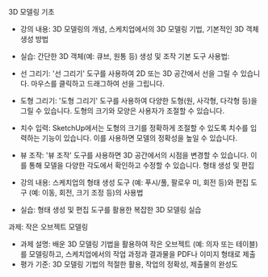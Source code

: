 3D 모델링 기초
- 강의 내용: 3D 모델링의 개념, 스케치업에서의 3D 모델링 기법, 기본적인 3D 객체 생성 방법
- 실습: 간단한 3D 객체(예: 큐브, 원통 등) 생성 및 조작
기본 도구 사용법:

- 선 그리기: '선 그리기' 도구를 사용하여 2D 또는 3D 공간에서 선을 그릴 수 있습니다. 마우스를 클릭하고 드래그하여 선을 그립니다. 
- 도형 그리기: '도형 그리기' 도구를 사용하여 다양한 도형(원, 사각형, 다각형 등)을 그릴 수 있습니다. 도형의 크기와 모양은 사용자가 조절할 수 있습니다.
- 치수 입력: SketchUp에서는 도형의 크기를 정확하게 조절할 수 있도록 치수를 입력하는 기능이 있습니다. 이를 사용하면 모델의 정확성을 높일 수 있습니다.
- 뷰 조작: '뷰 조작' 도구를 사용하면 3D 공간에서의 시점을 변경할 수 있습니다. 이를 통해 모델을 다양한 각도에서 확인하고 수정할 수 있습니다.
형태 생성 및 편집
- 강의 내용: 스케치업의 형태 생성 도구 (예: 푸시/풀, 팔로우 미, 회전 등)와 편집 도구 (예: 이동, 회전, 크기 조정 등)의 사용법
- 실습: 형태 생성 및 편집 도구를 활용한 복잡한 3D 모델링 실습

과제: 작은 오브젝트 모델링
- 과제 설명: 배운 3D 모델링 기법을 활용하여 작은 오브젝트 (예: 의자 또는 테이블)를 모델링하고, 스케치업에서의 작업 과정과 결과물을 PDF나 이미지 형태로 제출
- 평가 기준: 3D 모델링 기법의 적절한 활용, 작업의 정확성, 제출물의 완성도


